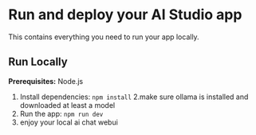# Run and deploy your AI Studio app

This contains everything you need to run your app locally.

## Run Locally

**Prerequisites:**  Node.js


1. Install dependencies:
   `npm install`
2.make sure ollama is installed and downloaded at least a model
3. Run the app:
   `npm run dev`
4. enjoy your local ai chat webui

